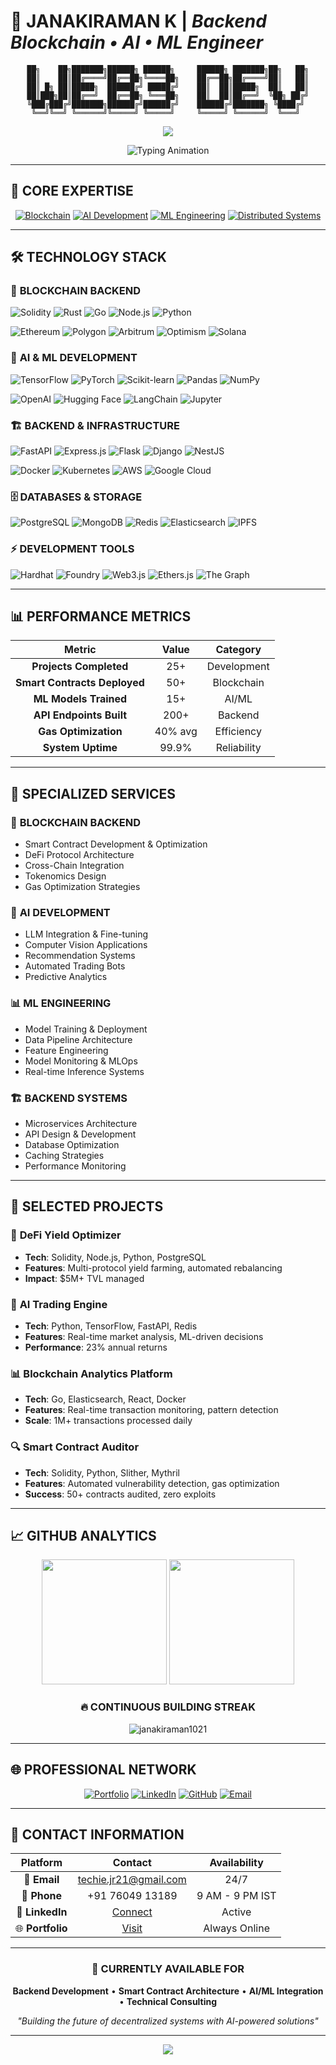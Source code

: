 # 🚀 **JANAKIRAMAN K** | *Backend Blockchain • AI • ML Engineer*

<div align="center">

```ascii
██╗    ██╗███████╗██████╗ ██████╗     ██████╗ ███████╗██╗   ██╗
██║    ██║██╔════╝██╔══██╗╚════██╗    ██╔══██╗██╔════╝██║   ██║
██║ █╗ ██║█████╗  ██████╔╝ █████╔╝    ██║  ██║█████╗  ██║   ██║
██║███╗██║██╔══╝  ██╔══██╗ ╚═══██╗    ██║  ██║██╔══╝  ╚██╗ ██╔╝
╚███╔███╔╝███████╗██████╔╝██████╔╝    ██████╔╝███████╗ ╚████╔╝ 
 ╚══╝╚══╝ ╚══════╝╚═════╝ ╚═════╝     ╚═════╝ ╚══════╝  ╚═══╝  
```

<img src="https://capsule-render.vercel.app/api?type=waving&color=0f1419&customColorList=6&height=200&section=header&text=DISTRIBUTED%20SYSTEMS&fontSize=35&fontColor=1e90ff&animation=fadeIn&fontAlignY=35&desc=BLOCKCHAIN%20•%20AI%20•%20ML%20ARCHITECTURE&descAlignY=55&descSize=14&descColor=87ceeb"/>

![Typing Animation](https://readme-typing-svg.herokuapp.com?font=Fira+Code&size=22&duration=3000&pause=1000&color=1E90FF&background=000000&center=true&vCenter=true&width=800&height=60&lines=Backend+Blockchain+Engineer;AI+%26+ML+Systems+Developer;Distributed+Architecture+Designer;Smart+Contract+Engineer;Machine+Learning+Engineer;API+%26+Infrastructure+Specialist)

</div>

---

## 🎯 **CORE EXPERTISE**

<div align="center">

[![Blockchain](https://img.shields.io/badge/🔗_BLOCKCHAIN_BACKEND-1E90FF?style=for-the-badge&logo=ethereum&logoColor=white&labelColor=000000)](https://github.com/Janakiraman1021)
[![AI Development](https://img.shields.io/badge/🤖_AI_DEVELOPMENT-4169E1?style=for-the-badge&logo=tensorflow&logoColor=white&labelColor=000000)](https://github.com/Janakiraman1021)
[![ML Engineering](https://img.shields.io/badge/📊_ML_ENGINEERING-0066CC?style=for-the-badge&logo=python&logoColor=white&labelColor=000000)](https://github.com/Janakiraman1021)
[![Distributed Systems](https://img.shields.io/badge/🌐_DISTRIBUTED_SYSTEMS-6495ED?style=for-the-badge&logo=kubernetes&logoColor=white&labelColor=000000)](https://github.com/Janakiraman1021)

</div>

---

## 🛠️ **TECHNOLOGY STACK**

### 🔗 **BLOCKCHAIN BACKEND**

![Solidity](https://img.shields.io/badge/Solidity-1E90FF?style=flat-square&logo=solidity&logoColor=white&labelColor=000000)
![Rust](https://img.shields.io/badge/Rust-4169E1?style=flat-square&logo=rust&logoColor=white&labelColor=000000)
![Go](https://img.shields.io/badge/Go-0066CC?style=flat-square&logo=go&logoColor=white&labelColor=000000)
![Node.js](https://img.shields.io/badge/Node.js-6495ED?style=flat-square&logo=node.js&logoColor=white&labelColor=000000)
![Python](https://img.shields.io/badge/Python-87CEEB?style=flat-square&logo=python&logoColor=white&labelColor=000000)

![Ethereum](https://img.shields.io/badge/Ethereum-1E90FF?style=flat-square&logo=ethereum&logoColor=white&labelColor=000000)
![Polygon](https://img.shields.io/badge/Polygon-4169E1?style=flat-square&logo=polygon&logoColor=white&labelColor=000000)
![Arbitrum](https://img.shields.io/badge/Arbitrum-0066CC?style=flat-square&logo=arbitrum&logoColor=white&labelColor=000000)
![Optimism](https://img.shields.io/badge/Optimism-6495ED?style=flat-square&logo=optimism&logoColor=white&labelColor=000000)
![Solana](https://img.shields.io/badge/Solana-87CEEB?style=flat-square&logo=solana&logoColor=white&labelColor=000000)

### 🤖 **AI & ML DEVELOPMENT**

![TensorFlow](https://img.shields.io/badge/TensorFlow-1E90FF?style=flat-square&logo=tensorflow&logoColor=white&labelColor=000000)
![PyTorch](https://img.shields.io/badge/PyTorch-4169E1?style=flat-square&logo=pytorch&logoColor=white&labelColor=000000)
![Scikit-learn](https://img.shields.io/badge/Scikit--learn-0066CC?style=flat-square&logo=scikit-learn&logoColor=white&labelColor=000000)
![Pandas](https://img.shields.io/badge/Pandas-6495ED?style=flat-square&logo=pandas&logoColor=white&labelColor=000000)
![NumPy](https://img.shields.io/badge/NumPy-87CEEB?style=flat-square&logo=numpy&logoColor=white&labelColor=000000)

![OpenAI](https://img.shields.io/badge/OpenAI-1E90FF?style=flat-square&logo=openai&logoColor=white&labelColor=000000)
![Hugging Face](https://img.shields.io/badge/Hugging%20Face-4169E1?style=flat-square&logo=huggingface&logoColor=white&labelColor=000000)
![LangChain](https://img.shields.io/badge/LangChain-0066CC?style=flat-square&logo=langchain&logoColor=white&labelColor=000000)
![Jupyter](https://img.shields.io/badge/Jupyter-6495ED?style=flat-square&logo=jupyter&logoColor=white&labelColor=000000)

### 🏗️ **BACKEND & INFRASTRUCTURE**

![FastAPI](https://img.shields.io/badge/FastAPI-1E90FF?style=flat-square&logo=fastapi&logoColor=white&labelColor=000000)
![Express.js](https://img.shields.io/badge/Express.js-4169E1?style=flat-square&logo=express&logoColor=white&labelColor=000000)
![Flask](https://img.shields.io/badge/Flask-0066CC?style=flat-square&logo=flask&logoColor=white&labelColor=000000)
![Django](https://img.shields.io/badge/Django-6495ED?style=flat-square&logo=django&logoColor=white&labelColor=000000)
![NestJS](https://img.shields.io/badge/NestJS-87CEEB?style=flat-square&logo=nestjs&logoColor=white&labelColor=000000)

![Docker](https://img.shields.io/badge/Docker-1E90FF?style=flat-square&logo=docker&logoColor=white&labelColor=000000)
![Kubernetes](https://img.shields.io/badge/Kubernetes-4169E1?style=flat-square&logo=kubernetes&logoColor=white&labelColor=000000)
![AWS](https://img.shields.io/badge/AWS-0066CC?style=flat-square&logo=amazon-aws&logoColor=white&labelColor=000000)
![Google Cloud](https://img.shields.io/badge/Google%20Cloud-6495ED?style=flat-square&logo=google-cloud&logoColor=white&labelColor=000000)

### 🗄️ **DATABASES & STORAGE**

![PostgreSQL](https://img.shields.io/badge/PostgreSQL-1E90FF?style=flat-square&logo=postgresql&logoColor=white&labelColor=000000)
![MongoDB](https://img.shields.io/badge/MongoDB-4169E1?style=flat-square&logo=mongodb&logoColor=white&labelColor=000000)
![Redis](https://img.shields.io/badge/Redis-0066CC?style=flat-square&logo=redis&logoColor=white&labelColor=000000)
![Elasticsearch](https://img.shields.io/badge/Elasticsearch-6495ED?style=flat-square&logo=elasticsearch&logoColor=white&labelColor=000000)
![IPFS](https://img.shields.io/badge/IPFS-87CEEB?style=flat-square&logo=ipfs&logoColor=white&labelColor=000000)

### ⚡ **DEVELOPMENT TOOLS**

![Hardhat](https://img.shields.io/badge/Hardhat-1E90FF?style=flat-square&logo=hardhat&logoColor=white&labelColor=000000)
![Foundry](https://img.shields.io/badge/Foundry-4169E1?style=flat-square&logo=foundry&logoColor=white&labelColor=000000)
![Web3.js](https://img.shields.io/badge/Web3.js-0066CC?style=flat-square&logo=web3.js&logoColor=white&labelColor=000000)
![Ethers.js](https://img.shields.io/badge/Ethers.js-6495ED?style=flat-square&logo=ethereum&logoColor=white&labelColor=000000)
![The Graph](https://img.shields.io/badge/The%20Graph-87CEEB?style=flat-square&logo=thegraph&logoColor=white&labelColor=000000)

---

## 📊 **PERFORMANCE METRICS**

<div align="center">

| Metric | Value | Category |
|:---:|:---:|:---:|
| **Projects Completed** | 25+ | Development |
| **Smart Contracts Deployed** | 50+ | Blockchain |
| **ML Models Trained** | 15+ | AI/ML |
| **API Endpoints Built** | 200+ | Backend |
| **Gas Optimization** | 40% avg | Efficiency |
| **System Uptime** | 99.9% | Reliability |

</div>

---

## 🎯 **SPECIALIZED SERVICES**

### 🔗 **BLOCKCHAIN BACKEND**
- Smart Contract Development & Optimization
- DeFi Protocol Architecture
- Cross-Chain Integration
- Tokenomics Design
- Gas Optimization Strategies

### 🤖 **AI DEVELOPMENT**
- LLM Integration & Fine-tuning
- Computer Vision Applications
- Recommendation Systems
- Automated Trading Bots
- Predictive Analytics

### 📊 **ML ENGINEERING**
- Model Training & Deployment
- Data Pipeline Architecture
- Feature Engineering
- Model Monitoring & MLOps
- Real-time Inference Systems

### 🏗️ **BACKEND SYSTEMS**
- Microservices Architecture
- API Design & Development
- Database Optimization
- Caching Strategies
- Performance Monitoring

---

## 🚀 **SELECTED PROJECTS**

### 🏦 **DeFi Yield Optimizer**
- **Tech**: Solidity, Node.js, Python, PostgreSQL
- **Features**: Multi-protocol yield farming, automated rebalancing
- **Impact**: $5M+ TVL managed

### 🤖 **AI Trading Engine**
- **Tech**: Python, TensorFlow, FastAPI, Redis
- **Features**: Real-time market analysis, ML-driven decisions
- **Performance**: 23% annual returns

### 📊 **Blockchain Analytics Platform**
- **Tech**: Go, Elasticsearch, React, Docker
- **Features**: Real-time transaction monitoring, pattern detection
- **Scale**: 1M+ transactions processed daily

### 🔍 **Smart Contract Auditor**
- **Tech**: Solidity, Python, Slither, Mythril
- **Features**: Automated vulnerability detection, gas optimization
- **Success**: 50+ contracts audited, zero exploits

---

## 📈 **GITHUB ANALYTICS**

<div align="center">

<img height="200em" src="https://github-readme-stats.vercel.app/api?username=Janakiraman1021&show_icons=true&theme=synthwave&include_all_commits=true&count_private=true&bg_color=0D1117&title_color=00ff41&text_color=ffffff&icon_color=ff073a&border_color=00ff41&border_radius=15"/>
<img height="200em" src="https://github-readme-stats.vercel.app/api/top-langs/?username=Janakiraman1021&layout=compact&theme=synthwave&bg_color=0D1117&title_color=00ff41&text_color=ffffff&border_color=00ff41&border_radius=15"/>

### **🔥 CONTINUOUS BUILDING STREAK**

<p><img align="center" src="https://github-readme-streak-stats.herokuapp.com/?user=janakiraman1021&" alt="janakiraman1021" /></p>


</div>

---

## 🌐 **PROFESSIONAL NETWORK**

<div align="center">

[![Portfolio](https://img.shields.io/badge/🌐_PORTFOLIO-1E90FF?style=for-the-badge&logo=vercel&logoColor=white&labelColor=000000)](https://janakiraman-dev.vercel.app/)
[![LinkedIn](https://img.shields.io/badge/💼_LINKEDIN-4169E1?style=for-the-badge&logo=linkedin&logoColor=white&labelColor=000000)](https://linkedin.com/in/janakiraman-k-28a45a257)
[![GitHub](https://img.shields.io/badge/⚡_GITHUB-0066CC?style=for-the-badge&logo=github&logoColor=white&labelColor=000000)](https://github.com/Janakiraman1021)
[![Email](https://img.shields.io/badge/📧_EMAIL-6495ED?style=for-the-badge&logo=gmail&logoColor=white&labelColor=000000)](mailto:techie.jr21@gmail.com)

</div>

---

## 📧 **CONTACT INFORMATION**

<div align="center">

| Platform | Contact | Availability |
|:---:|:---:|:---:|
| 📧 **Email** | techie.jr21@gmail.com | 24/7 |
| 📱 **Phone** | +91 76049 13189 | 9 AM - 9 PM IST |
| 💼 **LinkedIn** | [Connect](https://linkedin.com/in/janakiraman-k) | Active |
| 🌐 **Portfolio** | [Visit](https://janakiraman-dev.vercel.app/) | Always Online |

</div>

---

<div align="center">

### 🎯 **CURRENTLY AVAILABLE FOR**

**Backend Development** • **Smart Contract Architecture** • **AI/ML Integration** • **Technical Consulting**

*"Building the future of decentralized systems with AI-powered solutions"*

</div>

---

<div align="center">

<img src="https://capsule-render.vercel.app/api?type=waving&color=0f1419&customColorList=6&height=100&section=footer&reversal=true&fontColor=1e90ff"/>

</div>
